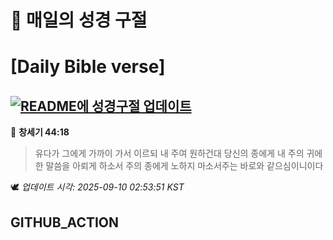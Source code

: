 # 🙏 매일의 성경 구절
# [Daily Bible verse]
## [![README에 성경구절 업데이트](https://github.com/DONGSUKA/first_test/actions/workflows/update-readme-bible.yml/badge.svg)](https://github.com/DONGSUKA/first_test/actions/workflows/update-readme-bible.yml)
<!-- START_BIBLE_VERSE -->
📖 **창세기 44:18**
> 유다가 그에게 가까이 가서 이르되 내 주여 원하건대 당신의 종에게 내 주의 귀에 한 말씀을 아뢰게 하소서 주의 종에게 노하지 마소서주는 바로와 같으심이니이다

🕊️ _업데이트 시각: 2025-09-10 02:53:51 KST_
  <!-- END_BIBLE_VERSE -->
## GITHUB_ACTION
